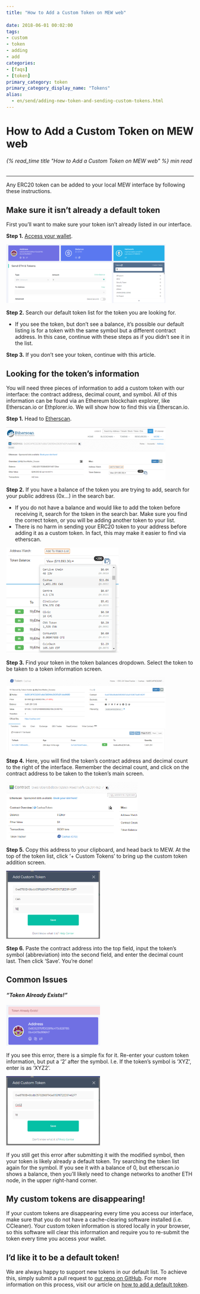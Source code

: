 ```yaml
---
title: "How to Add a Custom Token on MEW web"

date: 2018-06-01 00:02:00
tags:
- custom
- token
- adding
- add
categories:
- [faqs]
- [token]
primary_category: token
primary_category_display_name: "Tokens"
alias:
  - en/send/adding-new-token-and-sending-custom-tokens.html
---
```


# **How to Add a Custom Token on MEW web**

###### {% read_time title "How to Add a Custom Token on MEW web" %} min read

* * *

Any ERC20 token can be added to your local MEW interface by following these instructions.

## **Make sure it isn’t already a default token**

First you’ll want to make sure your token isn’t already listed in our interface.

**Step 1.** [Access your wallet][accessMEW]. 

<img src="/images/posts/tokens/Custom1.png" alt="Image of accessed MEW wallet" width="85%">

**Step 2.** Search our default token list for the token you are looking for.

-   If you see the token, but don’t see a balance, it’s possible our default listing is for a token with the same symbol but a different contract address. In this case, continue with these steps as if you didn’t see it in the list.

**Step 3.** If you don’t see your token, continue with this article.

## **Looking for the token’s information**

You will need three pieces of information to add a custom token with our interface: the contract address, decimal count, and symbol. All of this information can be found via an Ethereum blockchain explorer, like Etherscan.io or Ethplorer.io. We will show how to find this via Etherscan.io.

**Step 1.** Head to [Etherscan][etherscan]. 

<img src="/images/posts/tokens/Custom2.png" alt="Image of Etherscan" width="85%">

**Step 2.** If you have a balance of the token you are trying to add, search for your public address (0x...) in the search bar. 

-   If you do not have a balance and would like to add the token before receiving it, search for the token in the search bar. Make sure you find the correct token, or you will be adding another token to your list.
-   There is no harm in sending your ERC20 token to your address before adding it as a custom token. In fact, this may make it easier to find via etherscan.

<img src="/images/posts/tokens/Custom3.png" alt="Image of Etherscan owned tokens" width="60%" />

**Step 3.** Find your token in the token balances dropdown. Select the token to be taken to a token information screen. 

<img src="/images/posts/tokens/Custom4.png" alt="Image of Etherscan token information" width="85%">

**Step 4.** Here, you will find the token’s contract address and decimal count to the right of the interface. Remember the decimal count, and click on the contract address to be taken to the token’s main screen.

<img src="/images/posts/tokens/Custom5.png" alt="Image of token Contract Address on Etherscan" width="70%">

**Step 5.** Copy this address to your clipboard, and head back to MEW. At the top of the token list, click ‘+ Custom Tokens’ to bring up the custom token addition screen. 

<img src="/images/posts/tokens/Custom6.png" alt="Image of adding a custom token on MEW" width="50%">

**Step 6.** Paste the contract address into the top field, input the token’s symbol (abbreviation) into the second field, and enter the decimal count last. Then click ‘Save’. You’re done!

## **Common Issues**

#### _“Token Already Exists!”_

<img src="/images/posts/tokens/Custom7.png" alt="Image of 'Token Already Exists' error on MEW" width="50%">

If you see this error, there is a simple fix for it. Re-enter your custom token information, but put a ‘2’ after the symbol. I.e. If the token’s symbol is ‘XYZ’, enter is as ‘XYZ2’.

<img src="/images/posts/tokens/Custom8.png" alt="Image of adding custom token on MEW with '2' added" width="50%">

If you still get this error after submitting it with the modified symbol, then your token is likely already a default token. Try searching the token list again for the symbol. If you see it with a balance of 0, but etherscan.io shows a balance, then you’ll likely need to change networks to another ETH node, in the upper right-hand corner. 

## **My custom tokens are disappearing!**

If your custom tokens are disappearing every time you access our interface, make sure that you do not have a cache-clearing software installed (i.e. CCleaner). Your custom token information is stored locally in your browser, so this software will clear this information and require you to re-submit the token every time you access your wallet. 

## **I’d like it to be a default token!**

We are always happy to support new tokens in our default list. To achieve this, simply submit a pull request to [our repo on GitHub][githubMEW]. For more information on this process, visit our article on [how to add a default token][addDefault]. 

[accessMEW]: /@@@@@@/getting-started/how-to-access-your-wallet/

[etherscan]: https://etherscan.io

[addDefault]: /@@@@@@/tokens/adding-token-as-a-default/

[githubMEW]: https://github.com/MyEtherWallet/ethereum-lists/tree/master/src/tokens/eth
